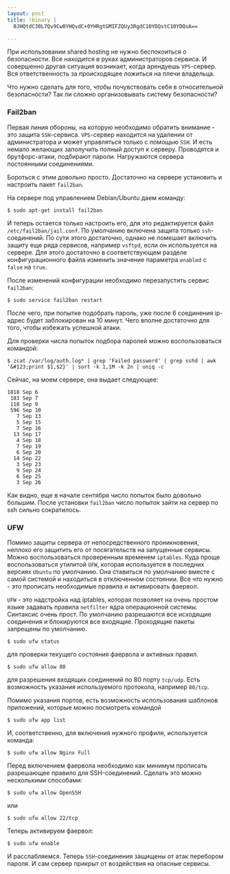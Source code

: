 ```yaml
--- 
layout: post
title: !binary |
  0JHQtdC30L7Qv9Cw0YHQvdC+0YHRgtGMIFZQUy3RgdC10YDQstC10YDQsA==

---
```

При использовании shared hosting не нужно беспокоиться о безопасности. Все находится в руках администраторов сервиса.  И совершенно другая ситуация возникает, когда арендуешь <code>VPS</code>-сервер. Вся ответственность за происходящее ложиться на плечи владельца. 

Что нужно сделать для того, чтобы почувствовать себя в относительной безопасности? Так ли сложно организовывать систему безопасности? 

<h3>Fail2ban</h3>
Первая линия обороны, на которую необходимо обратить внимание - это защита <code>SSH</code>-сервиса. <code>VPS</code>-сервер находится на удалении от администратора и может управляться только с помощью <code>SSH</code>. И есть немало желающих заполучить полный доступ к серверу. Проводятся и брутфорс-атаки, подбирают пароли. Нагружаются сервера постоянными соединениями. 

Бороться с этим довольно просто. Достаточно на сервере установить и настроить пакет <code>fail2ban</code>. 

На сервере под управлением Debian/Ubuntu даем команду:

    $ sudo apt-get install fail2ban

И теперь остается только настроить его, для это редактируется файл <code>/etc/fail2ban/jail.conf</code>. По умолчанию включена защита только <code>ssh</code>-соединений. По сути этого достаточно, однако не помешает включить защиту еще ряда сервисов, например <code>vsftpd</code>, если он используется на сервере. Для этого достаточно в соответствующем разделе конфигурационного файла изменить значение параметра <code>enabled</code> с <code>false</code> на <code>true</code>.

После изменений конфигурации необходимо перезапустить сервис <code>fail2ban</code>:

    $ sudo service fail2ban restart

После чего, при попытке подобрать пароль, уже после 6 соединения ip-адрес будет заблокирован на 10 минут. Чего вполне достаточно для того, чтобы избежать успешной атаки.

Для проверки числа попыток подбора паролей можно воспользоваться командой:

    $ zcat /var/log/auth.log* | grep 'Failed password' | grep sshd | awk '&#123;print $1,$2}' | sort -k 1,1M -k 2n | uniq -c

Сейчас, на моем сервере, она выдает следующее:

    1818 Sep 6
     183 Sep 7
     118 Sep 9
     596 Sep 10
       7 Sep 13
       5 Sep 15
       7 Sep 16
      13 Sep 17
       4 Sep 18
       7 Sep 19
       6 Sep 20
      14 Sep 22
       3 Sep 23
       9 Sep 24
       6 Sep 25
       3 Sep 26

Как видно, еще в начале сентября число попыток было довольно большим. После установки <code>fail2ban</code> число попыток зайти на сервер по ssh сильно сократилось.

<h3>UFW</h3>
Помимо защиты сервера от непосредственного проникновения, неплохо его защитить его от посягательств на запущенные
сервисы. Можно воспользоваться проверенным временем <code>iptables</code>. Куда проще воспользоваться утилитой <code>UFW</code>, которая используется в последних версиях <code>Ubuntu</code> по умолчанию. Она ставиться по умолчанию вместе с самой системой и находиться в отключенном состоянии. Все что нужно - это прописать необходимые правила и активировать фаервол. 

<code>UFW</code> - это надстройка над iptables, которая позволяет на очень простом языке задавать правила <code>netfilter</code> ядра операционной системы. Синтаксис очень прост. По умолчанию разрешаются все исходящие соединения и блокируются все входящие. Проходящие пакеты запрещены по умолчанию.

    $ sudo ufw status

для проверки текущего состояния фаервола и активных правил.

    $ sudo ufw allow 80

для разрешения входящих соединений по 80 порту <code>tcp/udp</code>. Есть возможность указания используемого протокола, например <code>80/tcp</code>.

Помимо указания портов, есть возможность использования шаблонов приложений, которые можно посмотреть командой

    $ sudo ufw app list

И, соответственно, для включения нужного профиля, используется команда:

    $ sudo ufw allow Nginx Full

Перед включением фаервола необходимо как минимум прописать разрешающее правило для SSH-соединений. Сделать это можно несколькими способами:

    $ sudo ufw allow OpenSSH

или 

    $ sudo ufw allow 22/tcp

Теперь активируем фаервол:

    $ sudo ufw enable

И расслабляемся. Теперь <code>SSH</code>-соединения защищены от атак перебором пароля. И сам сервер прикрыт от воздействия на опасные сервисы. 
